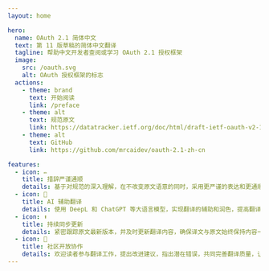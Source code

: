 ```yaml
---
layout: home

hero:
  name: OAuth 2.1 简体中文
  text: 第 11 版草稿的简体中文翻译
  tagline: 帮助中文开发者查阅或学习 OAuth 2.1 授权框架
  image:
    src: /oauth.svg
    alt: OAuth 授权框架的标志
  actions:
    - theme: brand
      text: 开始阅读
      link: /preface
    - theme: alt
      text: 规范原文
      link: https://datatracker.ietf.org/doc/html/draft-ietf-oauth-v2-1-11
    - theme: alt
      text: GitHub
      link: https://github.com/mrcaidev/oauth-2.1-zh-cn

features:
  - icon: ✏️
    title: 措辞严谨通顺
    details: 基于对规范的深入理解，在不改变原文语意的同时，采用更严谨的表达和更通顺的句式。
  - icon: 🤖
    title: AI 辅助翻译
    details: 使用 DeepL 和 ChatGPT 等大语言模型，实现翻译的辅助和润色，提高翻译的效率和质量。
  - icon: ⬆️
    title: 持续同步更新
    details: 紧密跟踪原文最新版本，并及时更新翻译内容，确保译文与原文始终保持内容一致。
  - icon: 🤝
    title: 社区开放协作
    details: 欢迎读者参与翻译工作，提出改进建议，指出潜在错误，共同完善翻译质量，让更多人受益。
---
```

